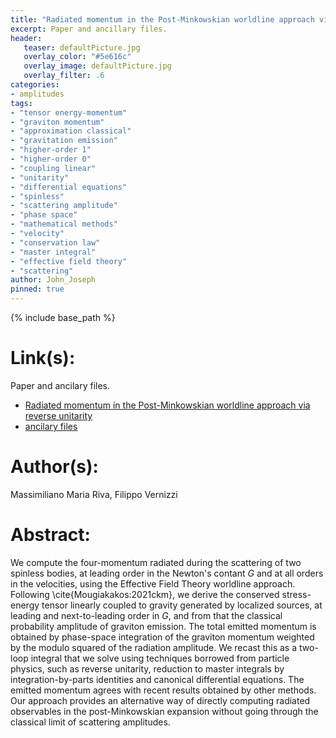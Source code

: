 ```yaml
---
title: "Radiated momentum in the Post-Minkowskian worldline approach via reverse unitarity"
excerpt: Paper and ancillary files.
header:
   teaser: defaultPicture.jpg
   overlay_color: "#5e616c"
   overlay_image: defaultPicture.jpg
   overlay_filter: .6
categories:
- amplitudes
tags:
- "tensor energy-momentum"
- "graviton momentum"
- "approximation classical"
- "gravitation emission"
- "higher-order 1"
- "higher-order 0"
- "coupling linear"
- "unitarity"
- "differential equations"
- "spinless"
- "scattering amplitude"
- "phase space"
- "mathematical methods"
- "velocity"
- "conservation law"
- "master integral"
- "effective field theory"
- "scattering"
author: John_Joseph
pinned: true
---
```

{% include base_path %}

# Link(s):
Paper and ancilary files.
  * [Radiated momentum in the Post-Minkowskian worldline approach via reverse unitarity](https://arxiv.org/abs/2110.10140)
  * [ancilary files](https://arxiv.org/src/2110.10140/anc)

# Author(s):
Massimiliano Maria Riva, Filippo Vernizzi

# Abstract:
We compute the four-momentum radiated during the scattering of two spinless bodies, at leading order in the Newton's contant $G$ and at all orders in the velocities, using the Effective Field Theory worldline approach. Following \cite{Mougiakakos:2021ckm}, we derive the conserved stress-energy tensor linearly coupled to gravity generated by localized sources, at leading and next-to-leading order in $G$, and from that the classical probability amplitude of graviton emission. The total emitted momentum is obtained by phase-space integration of the graviton momentum weighted by the modulo squared of the radiation amplitude. We recast this as a two-loop integral that we solve using techniques borrowed from particle physics, such as reverse unitarity, reduction to master integrals by integration-by-parts identities and canonical differential equations. The emitted momentum agrees with recent results obtained by other methods. Our approach provides an alternative way of directly computing radiated observables in the post-Minkowskian expansion without going through the classical limit of scattering amplitudes.